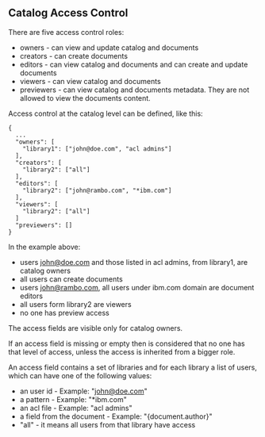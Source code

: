 ## Catalog Access Control


There are five access control roles:
- owners - can view and update catalog and documents
- creators - can create documents
- editors - can view catalog and documents and can create and update documents
- viewers - can view catalog and documents
- previewers - can view catalog and documents metadata. They are not allowed to view the documents content.


Access control at the catalog level can be defined, like this:

```
{
  ...
  "owners": [
    "library1": ["john@doe.com", "acl admins"]
  ],
  "creators": [
    "library2": ["all"]
  ],
  "editors": [
    "library2": ["john@rambo.com", "*ibm.com"]
  ],
  "viewers": [
    "library2": ["all"]
  ]
  "previewers": []
}
```

In the example above:
- users john@doe.com and those listed in acl admins, from library1, are catalog owners
- all users can create documents
- users john@rambo.com, all users under ibm.com domain are document editors
- all users form library2 are viewers
- no one has preview access

The access fields are visible only for catalog owners.

If an access field is missing or empty then is considered that no one has that level of access, unless the access is inherited from a bigger role.

An access field contains a set of libraries and for each library a list of users, which can have one of the following values:
- an user id - Example: "john@doe.com"
- a pattern - Example: "*ibm.com"
- an acl file - Example: "acl admins"
- a field from the document - Example: "{document.author}"
- "all" - it means all users from that library have access

